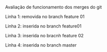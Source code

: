 Avaliação de funcionamento dos merges do git

Linha 1: removida no branch feature 01

Linha 2: inserida no branch feature01

Linha 3: inserida no bracnh feature 02

Linha 4: inserida no branch master
